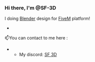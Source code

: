 ### Hi there, I'm @SF-3D
I doing [Blender](https://www.blender.org/) design for [FiveM](https://fivem.net/) platform!

-

📫You can contact to me here :
 - - My discord: [SF 3D](https://discordapp.com/users/756952873840934962)

